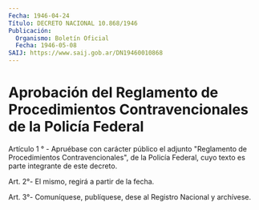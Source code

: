```yaml
---
Fecha: 1946-04-24
Título: DECRETO NACIONAL 10.868/1946
Publicación:
  Organismo: Boletín Oficial
  Fecha: 1946-05-08
SAIJ: https://www.saij.gob.ar/DN19460010868
---
```

# Aprobación del Reglamento de Procedimientos Contravencionales de la Policía Federal

<a id="1"></a>
Artículo 1 ° - Apruébase con carácter público el adjunto "Reglamento de Procedimientos Contravencionales", de la Policía Federal, cuyo texto es parte integrante de este decreto.

<a id="2"></a>
Art. 2°- El mismo, regirá a partir de la fecha.

<a id="3"></a>
Art. 3°- Comuníquese, publíquese, dese al Registro Nacional y archívese.